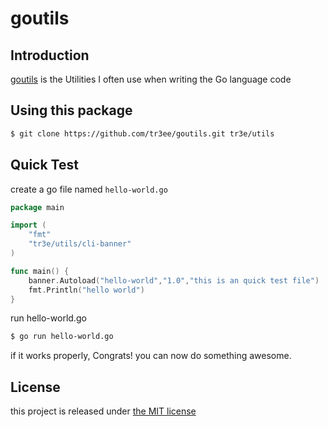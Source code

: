 # goutils

## Introduction

[goutils]() is the Utilities I often use when writing the Go language code

## Using this package

```sh
$ git clone https://github.com/tr3ee/goutils.git tr3e/utils
```

## Quick Test

create a go file named `hello-world.go`
```GO
package main

import (
    "fmt"
    "tr3e/utils/cli-banner"
)

func main() {
    banner.Autoload("hello-world","1.0","this is an quick test file")
    fmt.Println("hello world")
}
```

run hello-world.go

```sh
$ go run hello-world.go
```
if it works properly, Congrats! you can now do something awesome.

## License

this project is released under [the MIT license](https://github.com/tr3ee/goutils/blob/master/LICENSE)